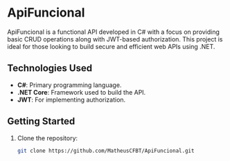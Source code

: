 # ApiFuncional

ApiFuncional is a functional API developed in C# with a focus on providing basic CRUD operations along with JWT-based authorization. This project is ideal for those looking to build secure and efficient web APIs using .NET.

## Technologies Used

- **C#**: Primary programming language.
- **.NET Core**: Framework used to build the API.
- **JWT**: For implementing authorization.

## Getting Started

1. Clone the repository:
   ```bash
   git clone https://github.com/MatheusCFBT/ApiFuncional.git
